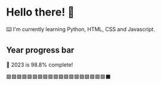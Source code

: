 # Hello there! 👋

⌨️ I'm currently learning Python, HTML, CSS and Javascript.

## Year progress bar

📅 2023 is 98.8% complete!

🟩🟩🟩🟩🟩🟩🟩🟩🟩🟩🟩🟩🟩🟩🟩🟩🟩🟩🟩⬛